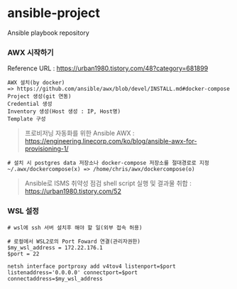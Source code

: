 # ansible-project
Ansible playbook repository

### AWX 시작하기
Reference URL : https://urban1980.tistory.com/48?category=681899

~~~
AWX 설치(by docker)
=> https://github.com/ansible/awx/blob/devel/INSTALL.md#docker-compose
Project 생성(git 연동)
Credential 생성
Inventory 생성(Host 생성 : IP, Host명)
Template 구성
~~~

> 프로비저닝 자동화를 위한 Ansible AWX : https://engineering.linecorp.com/ko/blog/ansible-awx-for-provisioning-1/

```
# 설치 시 postgres data 저장소나 docker-compose 저장소를 절대경로로 지정
~/.awx/dockercompose(x) => /home/chris/awx/dockercompose(o)
```

> Ansible로 ISMS 취약성 점검 shell script 실행 및 결과물 취합 : https://urban1980.tistory.com/52

### WSL 설정

```
# wsl에 ssh 서버 설치후 해야 할 일(외부 접속 허용)

# 로컬에서 WSL2로의 Port Foward 연결(관리자권한)
$my_wsl_address = 172.22.176.1
$port = 22

netsh interface portproxy add v4tov4 listenport=$port listenaddress='0.0.0.0' connectport=$port connectaddress=$my_wsl_address
```
